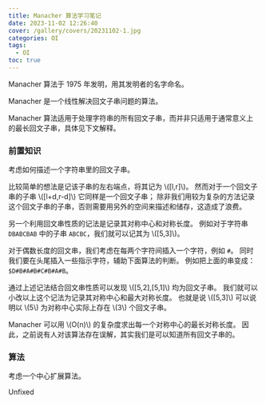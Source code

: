 ```yaml
---
title: Manacher 算法学习笔记
date: 2023-11-02 12:26:40
cover: /gallery/covers/20231102-1.jpg
categories: OI
tags:
  - OI
toc: true
---
```

Manacher 算法于 1975 年发明，用其发明者的名字命名。

Manacher 是一个线性解决回文子串问题的算法。

<!-- more -->

Manacher 算法适用于处理字符串的所有回文子串，而并非只适用于通常意义上的最长回文子串，具体见下文解释。

### 前置知识

考虑如何描述一个字符串里的回文子串。

比较简单的想法是记该子串的左右端点，将其记为 \\([l,r]\\)。
然而对于一个回文子串的子串 \\([l+d,r-d]\\) 它同样是一个回文子串；
除非我们用较为复杂的方法记录这个回文子串的子串，否则需要用另外的空间来描述和储存，这造成了浪费。

另一个利用回文串性质的记法是记录其对称中心和对称长度。
例如对于字符串 `DBABCBAB` 中的子串 `ABCBC`，我们就可以记其为 \\([5,3]\\)。

对于偶数长度的回文串，我们考虑在每两个字符间插入一个字符，例如 `#`。
同时我们要在头尾插入一些指示字符，辅助下面算法的判断。
例如把上面的串变成：`$D#B#A#B#C#B#A#B`。

通过上述记法结合回文串性质可以发现 \\([5,2]$,$[5,1]\\) 均为回文子串。
我们就可以小改以上这个记法为记录其对称中心和最大对称长度。
也就是说 \\([5,3]\\) 可以说明以 \\(5\\) 为对称中心实际上存在 \\(3\\) 个回文子串。

Manacher 可以用 \\(O(n)\\) 的复杂度求出每一个对称中心的最长对称长度。
因此，之前说有人对该算法存在误解，其实我们是可以知道所有回文子串的。

### 算法

考虑一个中心扩展算法。

Unfixed
